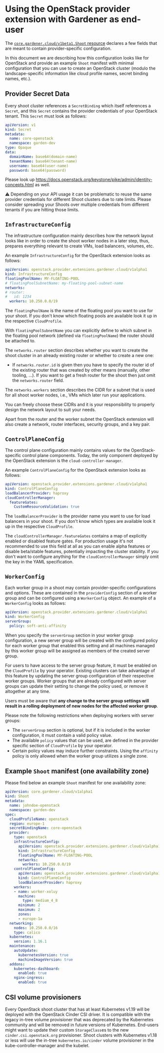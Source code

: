# Using the OpenStack provider extension with Gardener as end-user

The [`core.gardener.cloud/v1beta1.Shoot` resource](https://github.com/gardener/gardener/blob/master/example/90-shoot.yaml) declares a few fields that are meant to contain provider-specific configuration.

In this document we are describing how this configuration looks like for OpenStack and provide an example `Shoot` manifest with minimal configuration that you can use to create an OpenStack cluster (modulo the landscape-specific information like cloud profile names, secret binding names, etc.).

## Provider Secret Data

Every shoot cluster references a `SecretBinding` which itself references a `Secret`, and this `Secret` contains the provider credentials of your OpenStack tenant.
This `Secret` must look as follows:

```yaml
apiVersion: v1
kind: Secret
metadata:
  name: core-openstack
  namespace: garden-dev
type: Opaque
data:
  domainName: base64(domain-name)
  tenantName: base64(tenant-name)
  username: base64(user-name)
  password: base64(password)
```

Please look up https://docs.openstack.org/keystone/pike/admin/identity-concepts.html as well.

⚠️ Depending on your API usage it can be problematic to reuse the same provider credentials for different Shoot clusters due to rate limits.
Please consider spreading your Shoots over multiple credentials from different tenants if you are hitting those limits.

## `InfrastructureConfig`

The infrastructure configuration mainly describes how the network layout looks like in order to create the shoot worker nodes in a later step, thus, prepares everything relevant to create VMs, load balancers, volumes, etc.

An example `InfrastructureConfig` for the OpenStack extension looks as follows:

```yaml
apiVersion: openstack.provider.extensions.gardener.cloud/v1alpha1
kind: InfrastructureConfig
floatingPoolName: MY-FLOATING-POOL
# floatingPoolSubnetName: my-floating-pool-subnet-name
networks:
# router:
#   id: 1234
  workers: 10.250.0.0/19
```

The `floatingPoolName` is the name of the floating pool you want to use for your shoot.
If you don't know which floating pools are available look it up in the respective `CloudProfile`.

With `floatingPoolSubnetName` you can explicitly define to which subnet in the floating pool network (defined via `floatingPoolName`) the router should be attached to.

The `networks.router` section describes whether you want to create the shoot cluster in an already existing router or whether to create a new one:

* If `networks.router.id` is given then you have to specify the router id of the existing router that was created by other means (manually, other tooling, ...).
If you want to get a fresh router for the shoot then just omit the `networks.router` field.

The `networks.workers` section describes the CIDR for a subnet that is used for all shoot worker nodes, i.e., VMs which later run your applications.

You can freely choose these CIDRs and it is your responsibility to properly design the network layout to suit your needs.

Apart from the router and the worker subnet the OpenStack extension will also create a network, router interfaces, security groups, and a key pair.

## `ControlPlaneConfig`

The control plane configuration mainly contains values for the OpenStack-specific control plane components.
Today, the only component deployed by the OpenStack extension is the `cloud-controller-manager`.

An example `ControlPlaneConfig` for the OpenStack extension looks as follows:

```yaml
apiVersion: openstack.provider.extensions.gardener.cloud/v1alpha1
kind: ControlPlaneConfig
loadBalancerProvider: haproxy
cloudControllerManager:
  featureGates:
    CustomResourceValidation: true
```

The `loadBalancerProvider` is the provider name you want to use for load balancers in your shoot.
If you don't know which types are available look it up in the respective `CloudProfile`.

The `cloudControllerManager.featureGates` contains a map of explicitly enabled or disabled feature gates.
For production usage it's not recommended to use this field at all as you can enable alpha features or disable beta/stable features, potentially impacting the cluster stability.
If you don't want to configure anything for the `cloudControllerManager` simply omit the key in the YAML specification.

## `WorkerConfig`

Each worker group in a shoot may contain provider-specific configurations and options. These are contained in the `providerConfig` section of a worker group and can be configured using a `WorkerConfig` object.
An example of a `WorkerConfig` looks as follows:

```yaml
apiVersion: openstack.provider.extensions.gardener.cloud/v1alpha1
kind: WorkerConfig
serverGroup:
  policy: soft-anti-affinity
```

When you specify the `serverGroup` section in your worker group configuration, a new server group will be created with the configured policy for each worker group that enabled this setting and all machines managed by this worker group will be assigned as members of the created server group.

For users to have access to the server group feature, it must be enabled on the `CloudProfile` by your operator. 
Existing clusters can take advantage of this feature by updating the server group configuration of their respective worker groups. Worker groups that are already configured with server groups can update their setting to change the policy used, or remove it altogether at any time.

Users must be aware that **any change to the server group settings will result in a rolling deployment of new nodes for the affected worker group**.


Please note the following restrictions when deploying workers with server groups:
+ The `serverGroup` section is optional, but if it is included in the worker configuration, it must contain a valid policy value.
+ The available `policy` values that can be used, are defined in the provider specific section of `CloudProfile` by your operator.
+ Certain policy values may induce further constraints. Using the `affinity` policy is only allowed when the worker group utilizes a single zone.

## Example `Shoot` manifest (one availability zone)

Please find below an example `Shoot` manifest for one availability zone:

```yaml
apiVersion: core.gardener.cloud/v1alpha1
kind: Shoot
metadata:
  name: johndoe-openstack
  namespace: garden-dev
spec:
  cloudProfileName: openstack
  region: europe-1
  secretBindingName: core-openstack
  provider:
    type: openstack
    infrastructureConfig:
      apiVersion: openstack.provider.extensions.gardener.cloud/v1alpha1
      kind: InfrastructureConfig
      floatingPoolName: MY-FLOATING-POOL
      networks:
        workers: 10.250.0.0/19
    controlPlaneConfig:
      apiVersion: openstack.provider.extensions.gardener.cloud/v1alpha1
      kind: ControlPlaneConfig
      loadBalancerProvider: haproxy
    workers:
    - name: worker-xoluy
      machine:
        type: medium_4_8
      minimum: 2
      maximum: 2
      zones:
      - europe-1a
  networking:
    nodes: 10.250.0.0/16
    type: calico
  kubernetes:
    version: 1.16.1
  maintenance:
    autoUpdate:
      kubernetesVersion: true
      machineImageVersion: true
  addons:
    kubernetes-dashboard:
      enabled: true
    nginx-ingress:
      enabled: true
```

## CSI volume provisioners

Every OpenStack shoot cluster that has at least Kubernetes v1.19 will be deployed with the OpenStack Cinder CSI driver.
It is compatible with the legacy in-tree volume provisioner that was deprecated by the Kubernetes community and will be removed in future versions of Kubernetes.
End-users might want to update their custom `StorageClass`es to the new `cinder.csi.openstack.org` provisioner.
Shoot clusters with Kubernetes v1.18 or less will use the in-tree `kubernetes.io/cinder` volume provisioner in the kube-controller-manager and the kubelet.
